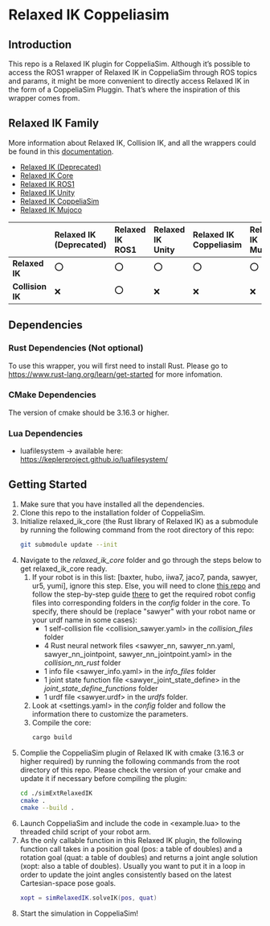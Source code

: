 # Relaxed IK Coppeliasim

## Introduction

This repo is a Relaxed IK plugin for CoppeliaSim. Although it’s possible to access the ROS1 wrapper of Relaxed IK in CoppeliaSim through ROS topics and params, it might be more convenient to directly access Relaxed IK in the form of a CoppeliaSim Pluggin. That’s where the inspiration of this wrapper comes from.

## Relaxed IK Family

More information about Relaxed IK, Collision IK, and all the wrappers could be found in this [documentation](https://uwgraphics.github.io/relaxed_ik_core/).

- [Relaxed IK (Deprecated)](https://github.com/uwgraphics/relaxed_ik/tree/dev)
- [Relaxed IK Core](https://github.com/uwgraphics/relaxed_ik_core)
- [Relaxed IK ROS1](https://github.com/uwgraphics/relaxed_ik_ros1)
- [Relaxed IK Unity](https://github.com/uwgraphics/relaxed_ik_unity)
- [Relaxed IK CoppeliaSim](https://github.com/uwgraphics/relaxed_ik_coppeliasim)
- [Relaxed IK Mujoco](https://github.com/uwgraphics/relaxed_ik_mujoco)

||**Relaxed IK (Deprecated)**|**Relaxed IK ROS1**|**Relaxed IK Unity**|**Relaxed IK Coppeliasim**|**Relaxed IK Mujoco**|  
|:------|:-----|:-----|:-----|:-----|:-----| 
|**Relaxed IK**|:o:|:o:|:o:|:o:|:o:|  
|**Collision IK**|:x:|:o:|:x:|:x:|:x:|  

## Dependencies

### Rust Dependencies (Not optional)
To use this wrapper, you will first need to install Rust. Please go to https://www.rust-lang.org/learn/get-started for more infomation.

### CMake Dependencies
The version of cmake should be 3.16.3 or higher.

### Lua Dependencies
- luafilesystem -> available here: https://keplerproject.github.io/luafilesystem/

## Getting Started

1. Make sure that you have installed all the dependencies.
1. Clone this repo to the installation folder of CoppeliaSim.
1. Initialize relaxed_ik_core (the Rust library of Relaxed IK) as a submodule by running the following command from the root directory of this repo:
    ```bash
    git submodule update --init
    ```
1. Navigate to the *relaxed_ik_core* folder and go through the steps below to get relaxed_ik_core ready.
    1. If your robot is in this list: [baxter, hubo, iiwa7, jaco7, panda, sawyer, ur5, yumi], ignore this step. Else, you will need to clone [this repo](https://github.com/uwgraphics/relaxed_ik) and follow the step-by-step guide [there](https://github.com/uwgraphics/relaxed_ik/blob/dev/src/start_here.py) to get the required robot config files into corresponding folders in the *config* folder in the core. To specify, there should be (replace "sawyer" with your robot name or your urdf name in some cases):
        - 1 self-collision file <collision_sawyer.yaml> in the *collision_files* folder
        - 4 Rust neural network files <sawyer_nn, sawyer_nn.yaml, sawyer_nn_jointpoint, sawyer_nn_jointpoint.yaml> in the *collision_nn_rust* folder
        - 1 info file <sawyer_info.yaml> in the *info_files* folder
        - 1 joint state function file <sawyer_joint_state_define> in the *joint_state_define_functions* folder
        - 1 urdf file <sawyer.urdf> in the *urdfs* folder.
    1. Look at <settings.yaml> in the *config* folder and follow the information there to customize the parameters.
    1. Compile the core:
        ```bash
        cargo build
        ```
1. Complie the CoppeliaSim plugin of Relaxed IK with cmake (3.16.3 or higher required) by running the following commands from the root directory of this repo. Please check the version of your cmake and update it if necessary before compiling the plugin:
    ```bash
    cd ./simExtRelaxedIK
    cmake .
    cmake --build .
    ```
1. Launch CoppeliaSim and include the code in <example.lua> to the threaded child script of your robot arm.
1. As the only callable function in this Relaxed IK plugin, the following function call takes in a position goal (pos: a table of doubles) and a rotation goal (quat: a table of doubles) and returns a joint angle solution (xopt: also a table of doubles). Usually you want to put it in a loop in order to update the joint angles consistently based on the latest Cartesian-space pose goals.
    ```lua
    xopt = simRelaxedIK.solveIK(pos, quat)
    ```
1. Start the simulation in CoppeliaSim!
